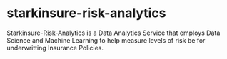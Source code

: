 # starkinsure-risk-analytics
Starkinsure-Risk-Analytics is a Data Analytics Service that employs Data Science and Machine Learning to help measure levels of risk be for underwritting Insurance Policies.
